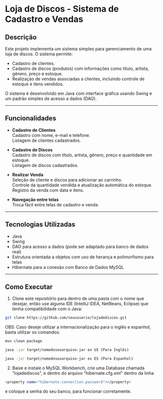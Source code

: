 # Loja de Discos - Sistema de Cadastro e Vendas

## Descrição

Este projeto implementa um sistema simples para gerenciamento de uma loja de discos. O sistema permite:

- Cadastro de clientes.
- Cadastro de discos (produtos) com informações como título, artista, gênero, preço e estoque.
- Realização de vendas associadas a clientes, incluindo controle de estoque e itens vendidos.

O sistema é desenvolvido em Java com interface gráfica usando Swing e um padrão simples de acesso a dados (DAO).

---

## Funcionalidades

- **Cadastro de Clientes**  
  Cadastro com nome, e-mail e telefone.  
  Listagem de clientes cadastrados.

- **Cadastro de Discos**  
  Cadastro de discos com título, artista, gênero, preço e quantidade em estoque.  
  Listagem de discos cadastrados.

- **Realizar Venda**  
  Seleção de cliente e discos para adicionar ao carrinho.  
  Controle da quantidade vendida e atualização automática do estoque.  
  Registro da venda com data e itens.

- **Navegação entre telas**  
  Troca fácil entre telas de cadastro e venda.

---

## Tecnologias Utilizadas

- Java 
- Swing 
- DAO para acesso a dados (pode ser adaptado para banco de dados real)
- Estrutura orientada a objetos com uso de herança e polimorfismo para telas
- Hibernate para a conexão com Banco de Dados MySQL

---

## Como Executar

1. Clone este repositório para dentro de uma pasta com o nome que desejar, então use alguma IDE (IntelliJ IDEA, NetBeans, Eclipse) que tenha compatibilidade com o Java:


```bash
git clone https://github.com/seuusuario/lojadediscos.git
```

OBS: Caso deseje utilizar a internacionalização para o inglês e espanhol, basta utilizar os comandos:

```bash
mvn clean package
```
   
```bash
java -jar target/nomedoseuarquivo-jar en US (Para Inglês)
```
```bash
java -jar target/nomedoseuarquivo-jar es ES (Para Espanhol)
```

2. Baixe e instale o MySQL Workbench, crie uma Database chamada "lojadediscos", e dentro do arquivo "hibernate.cfg.xml" dentro da linha
```bash
<property name="hibernate.connection.password"></property>
```
e coloque a senha do seu banco, para funcionar corretamente.


